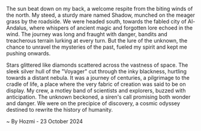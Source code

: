 
The sun beat down on my back, a welcome respite from the biting winds of the north. My steed, a sturdy mare named Shadow, munched on the meager grass by the roadside. We were headed south, towards the fabled city of Al-Andalus, where whispers of ancient magic and forgotten lore echoed in the wind. The journey was long and fraught with danger, bandits and treacherous terrain lurking at every turn. But the lure of the unknown, the chance to unravel the mysteries of the past, fueled my spirit and kept me pushing onwards.

Stars glittered like diamonds scattered across the vastness of space. The sleek silver hull of the "Voyager" cut through the inky blackness, hurtling towards a distant nebula. It was a journey of centuries, a pilgrimage to the cradle of life, a place where the very fabric of creation was said to be on display. My crew, a motley band of scientists and explorers, buzzed with anticipation. The unknown beckoned, a siren's call promising both wonder and danger. We were on the precipice of discovery, a cosmic odyssey destined to rewrite the history of humanity. 

~ By Hozmi - 23 October 2024
